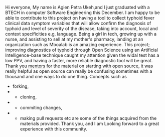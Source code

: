 Hi everyone, 
My name is Agien Petra Ukeh,and I just graduated with a BTECH in computer Software Engineering this December.
I am happy to be able to contribute to this project on having a tool to collect typhoid fever clinical data symptom variables that will allow confirm the diagnosis of typhoid and level of severity of the disease, taking into account, local and context specificities e.g, language.
Being a girl in tech, growing up with a nurse, and assisting to sell at my mother's pharmacy, landing at an organization such as Mboalab is an amazing experience. 
This project; improving diagnostics of typhoid through Open Science using an Artificial Intelligence-base technique caught my attention given the widal test has a low PPV, and having a faster, more reliable diagnostic tool will be great.
Thank you [mentors](https://github.com/PetraAG/Mboalab_Outreachy-May-Aug-2022/tree/main/Meet%20the%20Mentors) for the material on starting with open source, it was really helpful as open source can really be confusing sometimes with a thousand and one ways to do one thing. 
Concepts such as 
* forking, 
* * cloning, 
* * commiting changes, 
* * making pull requests etc are some of the things acquired from the materials provided. 
Thank you, and I am Looking forward to a great experience with this community.
